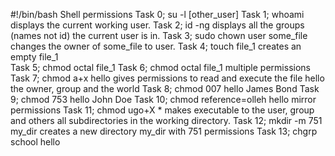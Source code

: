 #!/bin/bash
Shell permissions
Task 0; su -l [other_user]
Task 1; whoami displays the current working user.
Task 2; id -ng displays all the groups (names not id) the current user is in.
Task 3; sudo chown user some_file changes the owner of some_file to user.
Task 4; touch file_1 creates an empty file_1  
Task 5; chmod octal file_1
Task 6; chmod octal file_1 multiple permissions
Task 7; chmod a+x hello gives permissions to read and execute the file hello the owner, group and the world
Task 8; chmod 007 hello James Bond
Task 9; chmod 753 hello John Doe
Task 10; chmod reference=olleh hello mirror permissions
Task 11; chmod ugo+X * makes executable to the user, group and others all subdirectories in the working directory.
Task 12; mkdir -m 751 my_dir creates a new directory my_dir with 751 permissions
Task 13; chgrp school hello
